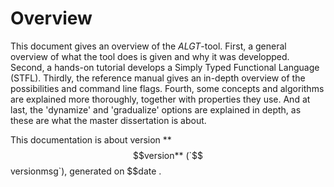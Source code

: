 
 Overview
==========

This document gives an overview of the _ALGT_-tool. 
First, a general overview of what the tool does is given and why it was developped. 
Second, a hands-on tutorial develops a Simply Typed Functional Language (STFL).
Thirdly, the reference manual gives an in-depth overview of the possibilities and command line flags. 
Fourth, some concepts and algorithms are explained more thoroughly, together with properties they use.
And at last, the 'dynamize' and 'gradualize' options are explained in depth, as these are what the master dissertation is about.

This documentation is about version **$$version** (`$$versionmsg`), generated on $$date .

